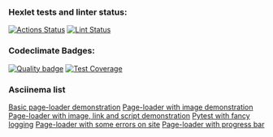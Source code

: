 ### Hexlet tests and linter status:
[![Actions Status](https://github.com/Data-Wan/python-project-lvl3/workflows/hexlet-check/badge.svg)](https://github.com/Data-Wan/python-project-lvl3/actions)
[![Lint Status](https://github.com/Data-Wan/python-project-lvl3/workflows/.github/workflows/linter-check.yml/badge.svg)](https://github.com/Data-Wan/python-project-lvl3/actions)
### Codeclimate Badges:
[![Quality badge](https://api.codeclimate.com/v1/badges/91918b0578ba5a6deeab/maintainability)](https://codeclimate.com/github/Data-Wan/python-project-lvl3/maintainability)
[![Test Coverage](https://api.codeclimate.com/v1/badges/91918b0578ba5a6deeab/test_coverage)](https://codeclimate.com/github/Data-Wan/python-project-lvl3/test_coverage)

### Asciinema list
[Basic page-loader demonstration](https://asciinema.org/a/DmuiWtaNS2iDkLoupRK6avzHL)
[Page-loader with image demonstration](https://asciinema.org/a/jdlQrRUxwLWsjyobLr6bah8GT)
[Page-loader with image, link and script demonstration](https://asciinema.org/a/9qYCMwbbmCieJuUjs0tqoFPCV)
[Pytest with fancy logging](https://asciinema.org/a/98KihSf41JkKXo9JPqI30CIPP)
[Page-loader with some errors on site](https://asciinema.org/a/eLZ7wvG2hTV3xRehzLGcohcBz)
[Page-loader with progress bar](https://asciinema.org/a/UrmRsyAQTS6Qzh7kvchdTAYew)